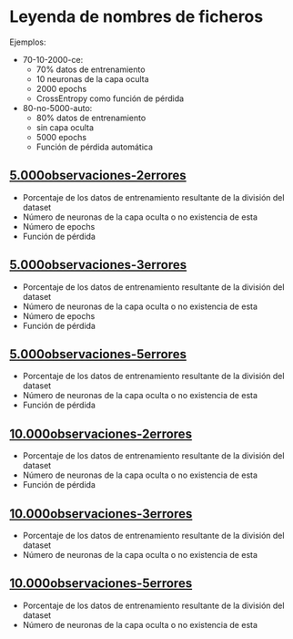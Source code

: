 # Leyenda de nombres de ficheros
Ejemplos: 
- 70-10-2000-ce:
    - 70% datos de entrenamiento
    - 10 neuronas de la capa oculta
    - 2000 epochs
    - CrossEntropy como función de pérdida
- 80-no-5000-auto:
    - 80% datos de entrenamiento
    - sin capa oculta
    - 5000 epochs
    - Función de pérdida automática

## [5.000observaciones-2errores](./5.000observaciones-2errores)
- Porcentaje de los datos de entrenamiento resultante de la división del dataset
- Número de neuronas de la capa oculta o no existencia de esta
- Número de epochs
- Función de pérdida

## [5.000observaciones-3errores](./5.000observaciones-3errores)
- Porcentaje de los datos de entrenamiento resultante de la división del dataset
- Número de neuronas de la capa oculta o no existencia de esta
- Número de epochs
- Función de pérdida

## [5.000observaciones-5errores](./5.000observaciones-5errores)
- Porcentaje de los datos de entrenamiento resultante de la división del dataset
- Número de neuronas de la capa oculta o no existencia de esta
- Función de pérdida

## [10.000observaciones-2errores](./10.000observaciones-2errores)
- Porcentaje de los datos de entrenamiento resultante de la división del dataset
- Número de neuronas de la capa oculta o no existencia de esta
- Función de pérdida

## [10.000observaciones-3errores](./10.000observaciones-3errores)
- Porcentaje de los datos de entrenamiento resultante de la división del dataset
- Número de neuronas de la capa oculta o no existencia de esta

## [10.000observaciones-5errores](./10.000observaciones-5errores)
- Porcentaje de los datos de entrenamiento resultante de la división del dataset
- Número de neuronas de la capa oculta o no existencia de esta
